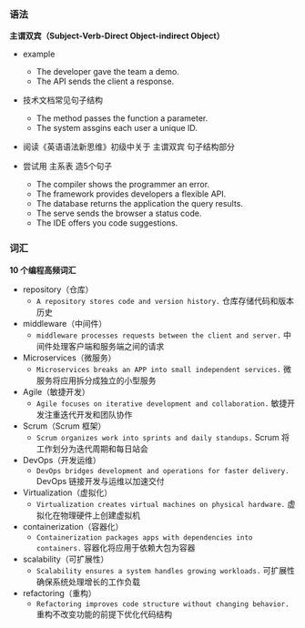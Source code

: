 ### 语法

**主谓双宾（Subject-Verb-Direct Object-indirect Object）**

- example
    - The developer gave the team a demo.
    - The API sends the client a response.

- 技术文档常见句子结构
    - The method passes the function a parameter.
    - The system assgins each user a unique ID.

- 阅读《英语语法新思维》初级中关于 主谓双宾 句子结构部分

- 尝试用 主系表 造5个句子
    - The compiler shows the programmer an error.
    - The framework provides developers a flexible API.
    - The database returns the application the query results.
    - The serve sends the browser a status code.
    - The IDE offers you code suggestions.

### 词汇

**10 个编程高频词汇**

- repository（仓库）
    - `A repository stores code and version history.` 仓库存储代码和版本历史
- middleware（中间件）
    - `middleware processes requests between the client and server.` 中间件处理客户端和服务端之间的请求
- Microservices（微服务）
    - `Microservices breaks an APP into small independent services.` 微服务将应用拆分成独立的小型服务
- Agile（敏捷开发）
    - `Agile focuses on iterative development and collaboration.` 敏捷开发注重迭代开发和团队协作
- Scrum（Scrum 框架）
    - `Scrum organizes work into sprints and daily standups.` Scrum 将工作划分为迭代周期和每日站会
- DevOps（开发运维）
    - `DevOps bridges development and operations for faster delivery.` DevOps 链接开发与运维以加速交付
- Virtualization（虚拟化）
    - `Virtualization creates virtual machines on physical hardware.` 虚拟化在物理硬件上创建虚拟机
- containerization（容器化）
    - `Containerization packages apps with dependencies into containers.` 容器化将应用于依赖大包为容器
- scalability（可扩展性）
    - `Scalability ensures a system handles growing workloads.` 可扩展性确保系统处理增长的工作负载
- refactoring（重构）
    - `Refactoring improves code structure without changing behavior.` 重构不改变功能的前提下优化代码结构
